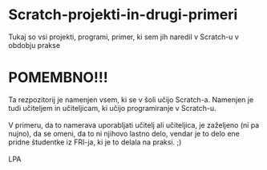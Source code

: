 # Scratch-projekti-in-drugi-primeri
Tukaj so vsi projekti, programi, primer, ki sem jih naredil v Scratch-u v obdobju prakse

# POMEMBNO!!!
Ta rezpozitorij je namenjen vsem, ki se v šoli učijo Scratch-a. Namenjen je tudi učiteljem in učiteljicam, ki učijo programiranje v Scratch-u. <br><br>
V primeru, da to namerava uporabljati učitelj ali učiteljica, je zaželjeno (ni pa nujno), da se omeni, da to ni njihovo lastno delo, vendar je to delo ene pridne študentke iz FRI-ja, ki je to delala na praksi. ;)
<br><br>
LPA
